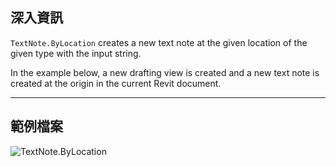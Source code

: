## 深入資訊
`TextNote.ByLocation` creates a new text note at the given location of the given type with the input string.

In the example below, a new drafting view is created and a new text note is created at the origin in the current Revit document.

___
## 範例檔案

![TextNote.ByLocation](./Revit.Elements.TextNote.ByLocation_img.jpg)

